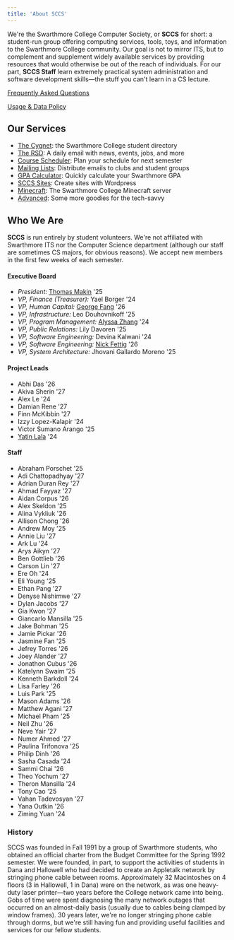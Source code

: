 ```yaml
---
title: 'About SCCS'
---
```


We're the Swarthmore College Computer Society, or **SCCS** for short: a student-run group offering
computing services, tools, toys, and information to the Swarthmore College community. Our goal is
not to mirror ITS, but to complement and supplement widely available services by providing resources
that would otherwise be out of the reach of individuals. For our part, **SCCS Staff** learn extremely
practical system administration and software development skills&mdash;the stuff you can't learn in a
CS lecture.

[Frequently Asked Questions](/docs/faq)

[Usage & Data Policy](/docs/policy)

## Our Services

- [The Cygnet](https://cygnet.sccs.swarthmore.edu): the Swarthmore College student directory
- [The RSD](https://rsd.sccs.swarthmore.edu): A daily email with news, events, jobs, and more
- [Course Scheduler](https://schedule.sccs.swarthmore.edu): Plan your schedule for next semester
- [Mailing Lists](https://lists.sccs.swarthmore.edu): Distribute emails to clubs and student groups
- [GPA Calculator](https://gpacalc.sccs.swarthmore.edu): Quickly calculate your Swarthmore GPA
- [SCCS Sites](https://sites.sccs.swarthmore.edu): Create sites with Wordpress
- [Minecraft](https://www.sccs.swarthmore.edu/minecraft): The Swarthmore College Minecraft server
- [Advanced](/docs/advanced-services): Some more goodies for the tech-savvy

## Who We Are

**SCCS** is run entirely by student volunteers. We're not affiliated with Swarthmore ITS nor the
Computer Science department (although our staff are sometimes CS majors, for obvious reasons). We
accept new members in the first few weeks of each semester.

#### Executive Board

- *President:* [Thomas Makin](https://thomasmak.in/) '25
- *VP, Finance (Treasurer):* Yael Borger '24
- *VP, Human Capital:* [George Fang](https://geofang.com/) '26
- *VP, Infrastructure:* Leo Douhovnikoff '25
- *VP, Program Management:* [Alyssa Zhang](https://www.alyssamzhang.com/) '24 
- *VP, Public Relations:* Lily Davoren '25
- *VP, Software Engineering:* Devina Kalwani '24
- *VP, Software Engineering:* [Nick Fettig](https://fettig.dev) '26 
- *VP, System Architecture:* Jhovani Gallardo Moreno '25

#### Project Leads

- Abhi Das '26
- Akiva Sherin '27
- Alex Le '24
- Damian Rene '27
- Finn McKibbin '27
- Izzy Lopez-Kalapir '24
- Victor Sumano Arango '25
- [Yatin Lala](https://yatin.cc) '24

#### Staff

- Abraham Porschet '25
- Adi Chattopadhyay '27
- Adrian Duran Rey '27
- Ahmad Fayyaz '27
- Aidan Corpus '26
- Alex Skeldon '25
- Alina Vykliuk '26
- Allison Chong '26
- Andrew Moy '25
- Annie Liu '27
- Ark Lu '24
- Arys Aikyn '27
- Ben Gottlieb '26
- Carson Lin '27
- Ere Oh '24
- Eli Young '25
- Ethan Pang '27
- Denyse Nishimwe '27
- Dylan Jacobs '27
- Gia Kwon '27
- Giancarlo Mansilla '25
- Jake Bohman '25
- Jamie Pickar '26
- Jasmine Fan '25
- Jefrey Torres '26
- Joey Alander '27
- Jonathon Cubus '26
- Katelynn Swaim '25
- Kenneth Barkdoll '24
- Lisa Farley '26
- Luis Park '25
- Mason Adams '26
- Matthew Agani '27
- Michael Pham '25
- Neil Zhu '26
- Neve Yair '27
- Numer Ahmed '27
- Paulina Trifonova '25
- Philip Dinh '26
- Sasha Casada '24
- Sammi Chai '26
- Theo Yochum '27
- Theron Mansilla '24
- Tony Cao '25
- Vahan Tadevosyan '27
- Yana Outkin '26
- Ziming Yuan '24

### History

SCCS was founded in Fall 1991 by a group of Swarthmore students, who obtained an official charter
from the Budget Committee for the Spring 1992 semester. We were founded, in part, to support the
activities of students in Dana and Hallowell who had decided to create an Appletalk network by
stringing phone cable between rooms. Approximately 32 Macintoshes on 4 floors (3 in Hallowell, 1 in
Dana) were on the network, as was one heavy-duty laser printer&mdash;two years before the College
network came into being. Gobs of time were spent diagnosing the many network outages that occurred
on an almost-daily basis (usually due to cables being clamped by window frames). 30 years later,
we're no longer stringing phone cable through dorms, but we're still having fun and providing useful
facilities and services for our fellow students.

